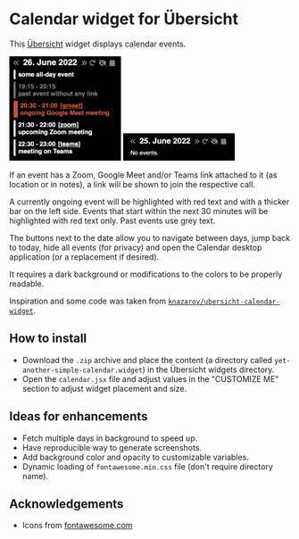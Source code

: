 # Calendar widget for Übersicht

This [Übersicht](http://tracesof.net/uebersicht/) widget displays calendar events.

<img src="screenshot.png" width="200px">
<img src="screenshot-no-events.png" width="200px">

If an event has a Zoom, Google Meet and/or Teams link attached to it (as location or in notes), a link will be shown to join the respective call.

A currently ongoing event will be highlighted with red text and with a thicker bar on the left side.
Events that start within the next 30 minutes will be highlighted with red text only.
Past events use grey text.

The buttons next to the date allow you to navigate between days, jump back to today, hide all events (for privacy) and open the Calendar desktop application (or a replacement if desired).

It requires a dark background or modifications to the colors to be properly readable.

Inspiration and some code was taken from [`knazarov/ubersicht-calendar-widget`](https://github.com/knazarov/ubersicht-calendar-widget).

## How to install

- Download the `.zip` archive and place the content (a directory called `yet-another-simple-calendar.widget`) in the Übersicht widgets directory.
- Open the `calendar.jsx` file and adjust values in the "CUSTOMIZE ME" section to adjust widget placement and size.

## Ideas for enhancements

- Fetch multiple days in background to speed up.
- Have reproducible way to generate screenshots.
- Add background color and opacity to customizable variables.
- Dynamic loading of `fontawesome.min.css` file (don't require directory name).

## Acknowledgements

- Icons from [fontawesome.com](https://fontawesome.com/)
